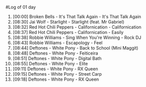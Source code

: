 #Log of 01 day

1. [00:00] Broken Bells - It's That Talk Again - It's That Talk Again
1. [08:30] Jai Wolf - Starlight - Starlight (feat. Mr Gabriel)
1. [08:32] Red Hot Chili Peppers - Californication - Californication
1. [08:37] Red Hot Chili Peppers - Californication - Easily
1. [08:38] Robbie Williams - Sing When You're Winning - Rock DJ
1. [08:43] Robbie Williams - Escapology - Feel
1. [08:44] Deftones - White Pony - Back to School (Mini Maggit)
1. [08:48] Deftones - White Pony - Feiticeira
1. [08:51] Deftones - White Pony - Digital Bath
1. [08:55] Deftones - White Pony - Elite
1. [09:11] Deftones - White Pony - RX Queen
1. [09:15] Deftones - White Pony - Street Carp
1. [09:18] Deftones - White Pony - RX Queen
